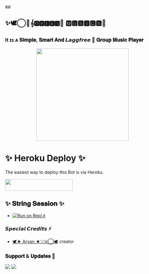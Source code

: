 
##<h2 align="centre">✨🕊️⃝🌹𝄞🅾🅿🅴🆁🅰🥀 🅼🆄🆂🅸🅲🆂🎸</h2>

### It ɪꜱ ᴀ 𝐒𝐢𝐦𝐩𝐥𝐞, 𝐒𝐦𝐚𝐫𝐭 𝐀𝐧𝐝 𝙇𝙖𝙜𝙜𝙛𝙧𝙚𝙚 🎵 𝐆𝐫𝐨𝐮𝐩 𝐌𝐮𝐬𝐢𝐜 𝐏𝐥𝐚𝐲𝐞𝐫

<p align="center"><a href="https://t.me/operamusicsupport"><img src="https://telegra.ph/file/75efde256bc0ef9e7fe4d.jpg" width="300"></a></p>
































#

# ✨ Heroku Deploy ✨
The easiest way to deploy this Bot is via Heroku.

<p align="left"><a href="https://heroku.com/deploy?template=https://github.com/aryanve595/senoritamusicbot"> <img src="https://img.shields.io/badge/Deploy%20To%20Heroku-black?style=for-the-badge&logo=heroku" width="220" height="38.45"/></a></p>


## ✨ 𝐒𝐭𝐫𝐢𝐧𝐠 𝐒𝐞𝐬𝐬𝐢𝐨𝐧 ✨

* [![Run on Repl.it](https://replit.com/badge/github/TeamUltroid/Ultroid)](https://replit.com/@AryanVerma14/Operamusicsstringsession#main.py)


### 𝙎𝙥𝙚𝙘𝙞𝙖𝙡 𝘾𝙧𝙚𝙙𝙞𝙩𝙨 ⚡
- [🕊️★ Aryan ★🇮🇳⃝🕊️](https://t.me/Heartlessaryan_op) creator

### 𝐒𝐮𝐩𝐩𝐨𝐫𝐭 & 𝐔𝐩𝐝𝐚𝐭𝐞𝐬 🎑
<a href="https://t.me/operamusicsupport"><img src="https://img.shields.io/badge/Join-Group%20Support-blue.svg?style=for-the-badge&logo=Telegram"></a> <a href="https://t.me/operamusicsupports"><img src="https://img.shields.io/badge/Join-Updates%20Channel-blue.svg?style=for-the-badge&logo=Telegram"></a>




